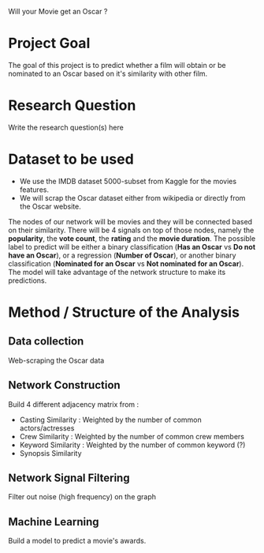 Will your Movie get an Oscar ?

# Project Goal
The goal of this project is to predict whether a film will obtain or be nominated to an Oscar based on it's similarity with other film.

# Research Question
Write the research question(s) here

# Dataset to be used
* We use the IMDB dataset 5000-subset from Kaggle for the movies features.
* We will scrap the Oscar dataset either from wikipedia or directly from the Oscar website.  

The nodes of our network will be movies and they will be connected based on their similarity. There will be 4 signals on top of those nodes, namely the __popularity__, the __vote count__, the __rating__ and the __movie duration__. The possible label to predict will be either a binary classification (__Has an Oscar__ vs __Do not have an Oscar__), or a regression (__Number of Oscar__), or another binary classification (__Nominated for an Oscar__ vs __Not nominated for an Oscar__).
The model will take advantage of the network structure to make its predictions.

# Method / Structure of the Analysis
## Data collection
Web-scraping the Oscar data

## Network Construction
Build 4 different adjacency matrix from :
* Casting Similarity : Weighted by the number of common actors/actresses
* Crew Similarity : Weighted by the number of common crew members
* Keyword Similarity : Weighted by the number of common keyword (?)
* Synopsis Similarity

## Network Signal Filtering
Filter out noise (high frequency) on the graph

## Machine Learning
Build a model to predict a movie's awards. 
